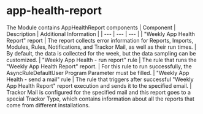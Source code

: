 # app-health-report

The Module contains AppHealthReport components
| Component | Description | Additional Information |
| --- | --- | --- |
| "Weekly App Health Report" report | The report collects error information for Reports, Imports, Modules, Rules, Notifications, and Trackor Mail, as well as their run times. | By default, the data is collected for the week, but the data sampling can be customized.
| "Weekly App Health - run report" rule | The rule that runs the "Weekly App Health Report" report. | For this rule to run successfully, the AsyncRuleDefaultUser Program Parameter must be filled.
| "Weekly App Health - send a mail" rule | The rule that triggers after successful "Weekly App Health Report" report execution and sends it to the specified email. | Trackor Mail is configured for the specified mail and this report goes to a special Trackor Type, which contains information about all the reports that come from different installations.
